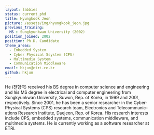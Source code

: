 ```yaml
---
layout: labbies
status: current_phd
title: Hyungkook Jeon
picture: /assets/img/hyungkook_jeon.jpg
previous_training:
  MS : Sungkyunkwan University (2002)
position_joined: 2002
position: Ph.D. Candidate
theme_areas:
  - Embedded System
  - Cyber Physical Ssystem (CPS)
  - Multimedia System
  - Communication Middleware
email: hkjun@etri.re.kr
github: hkjun
---
```


He (전형국) received his BS degree in computer science and engineering and his MS degree in electrical and computer engineering from Sungkyunkwan University, Suwon, Rep. of Korea, in 1999 and 2001, respectively. Since 2001, he has been a senior researcher in the Cyber-Physical Systems (CPS) research team, Electronics and Telecommunic- ations Research Institute, Daejeon, Rep. of Korea. His research interests include CPS, embedded systems, communication middleware, and multimedia systems. He is currently working as a software researcher at ETRI.
